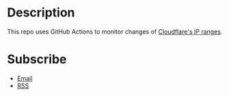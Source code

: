 # Description

This repo uses GitHub Actions to monitor changes of [Cloudflare's IP ranges](https://www.cloudflare.com/ips/).

# Subscribe

* [Email](https://groups.google.com/forum/#!forum/cloudflare-ips/join)
* [RSS](https://github.com/zhangyoufu/cloudflare-ips/commits/master.atom)
